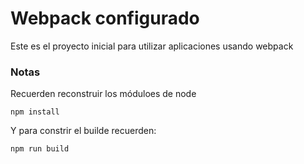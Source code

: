# Webpack configurado

Este es el proyecto inicial para utilizar aplicaciones usando webpack


### Notas

Recuerden reconstruir los móduloes de node

```
npm install
```
Y para constrir el builde recuerden:
```
npm run build
```
